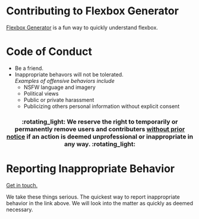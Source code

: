 # Contributing to Flexbox Generator

[Flexbox Generator](https://github.com/hi-matbub/flexbox) is a fun way to quickly understand flexbox. 

# Code of Conduct

- Be a friend.
- Inappropriate behavors will not be tolerated. </br> *Examples of offensive behaviors include*
  - NSFW language and imagery
  - Political views 
  - Public or private harassment
  - Publicizing others personal information without explicit consent
<h3 align='center'>:rotating_light: We reserve the right to temporarily or permanently remove users and contributers <ins>without prior notice</ins> if an action is deemed unprofessional or inappropriate in any way. :rotating_light:</h3>

# Reporting Inappropriate Behavior

<a href='mailto:hi@matbub.co'>Get in touch.</a>

We take these things serious. The quickest way to report inappropriate behavior in the link above. We will look into the matter as quickly as deemed necessary.
